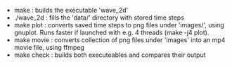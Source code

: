 * make       : builds the executable 'wave_2d'
* ./wave\_2d : fills the 'data/' directory with stored time steps
* make plot  : converts saved time steps to png files under 'images/', using gnuplot. Runs faster if launched with e.g. 4 threads (make -j4 plot).
* make movie : converts collection of png files under 'images' into an mp4 movie file, using ffmpeg
* make check : builds both executeables and compares their output
